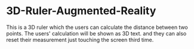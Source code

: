 # 3D-Ruler-Augmented-Reality
This is a 3D ruler which the users can calculate the distance between two points. The users' calculation will be shown as 3D text. and they can also reset their measurement just touching the screen third time. 
